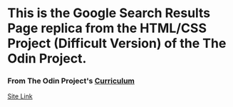 # This is the Google Search Results Page replica from the HTML/CSS Project (Difficult Version) of the The Odin Project.

### From The Odin Project's [Curriculum](http://www.theodinproject.com/courses/web-development-101/lessons/html-css)

[Site Link]()
